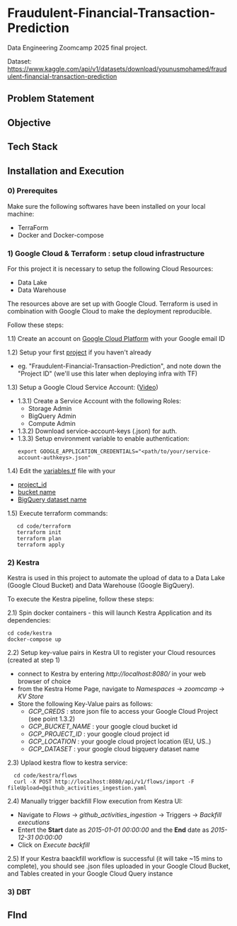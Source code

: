 # Fraudulent-Financial-Transaction-Prediction
Data Engineering Zoomcamp 2025 final project.

Dataset:
https://www.kaggle.com/api/v1/datasets/download/younusmohamed/fraudulent-financial-transaction-prediction

## Problem Statement

## Objective

## Tech Stack

## Installation and Execution

### 0) Prerequites

Make sure the following softwares have been installed on your local machine:
- TerraForm
- Docker and Docker-compose

### 1) Google Cloud & Terraform : setup cloud infrastructure

For this project it is necessary to setup the following Cloud Resources:
- Data Lake
- Data Warehouse

The resources above are set up with Google Cloud. Terraform is used in combination with Google Cloud to make the deployment reproducible.

Follow these steps:
 
  1.1) Create an account on [Google Cloud Platform](https://cloud.google.com/cloud-console?utm_source=google&utm_medium=cpc&utm_campaign=emea-fi-all-en-dr-bkws-all-all-trial-e-gcp-1707574&utm_content=text-ad-none-any-DEV_c-CRE_677761787511-ADGP_Hybrid+%7C+BKWS+-+MIX+%7C+Txt+-+Management+Developer+Tools+-+Cloud+Console-KWID_43700078355835721-kwd-55675752867-userloc_9072483&utm_term=KW_google+cloud+console-NET_g-PLAC_&&gad_source=1&gclid=EAIaIQobChMI9fbUzamWjAMVX0KRBR39aS0LEAAYASAAEgIt-_D_BwE&gclsrc=aw.ds&hl=en) with your Google email ID

  1.2) Setup your first [project](https://console.cloud.google.com/) if you haven't already
  * eg. "Fraudulent-Financial-Transaction-Prediction", and note down the "Project ID" (we'll use this later when deploying infra with TF)

  1.3) Setup a Google Cloud Service Account: ([Video](https://www.youtube.com/watch?v=Y2ux7gq3Z0o&list=PL3MmuxUbc_hJed7dXYoJw8DoCuVHhGEQb&index=12))
  * 1.3.1) Create a Service Account with the following Roles:
       - Storage Admin
       - BigQuery Admin
       - Compute Admin
  * 1.3.2) Download service-account-keys (.json) for auth.
  * 1.3.3) Setup environment variable to enable authentication:
     ```shell
     export GOOGLE_APPLICATION_CREDENTIALS="<path/to/your/service-account-authkeys>.json"
     ```

   1.4) Edit the [variables.tf](https://github.com/LolloPero/Fraudulent-Financial-Transaction-Prediction/blob/main/code/terraform/variables.tf) file with your
   * [project_id](https://github.com/LolloPero/Fraudulent-Financial-Transaction-Prediction/blob/main/code/terraform/variables.tf#L11)
   * [bucket name](https://github.com/LolloPero/Fraudulent-Financial-Transaction-Prediction/blob/main/code/terraform/variables.tf#L35)
   * [BigQuery dataset name](https://github.com/LolloPero/Fraudulent-Financial-Transaction-Prediction/blob/main/code/terraform/variables.tf#L29)
  
   1.5) Execute terraform commands:
```shell
   cd code/terraform
   terraform init
   terraform plan
   terraform apply
```


### 2) Kestra

Kestra is used in this project to automate the upload of data to a Data Lake (Google Cloud Bucket) and Data Warehouse (Google BigQuery).

To execute the Kestra pipeline, follow these steps:

2.1) Spin docker containers - this will launch Kestra Application and its dependencies:

  ```shell
  cd code/kestra
  docker-compose up
  ```

 2.2) Setup key-value pairs in Kestra UI to register your Cloud resources (created at step 1)
 * connect to Kestra by entering *http://localhost:8080/* in your web browser of choice
 * from the Kestra Home Page, navigate to *Namespaces* -> *zoomcamp* -> *KV Store*
 * Store the following Key-Value pairs as follows:
    * *GCP_CREDS* : store json file to access your Google Cloud Project (see point 1.3.2)
    * *GCP_BUCKET_NAME* :  your google cloud bucket id
    * *GCP_PROJECT_ID* : your google cloud project id
    * *GCP_LOCATION* : your google cloud project location (EU, US..)
    * *GCP_DATASET* : your google cloud bigquery dataset name
   
 2.3) Uplaod kestra flow to kestra service:
 
  ```shell
    cd code/kestra/flows
    curl -X POST http://localhost:8080/api/v1/flows/import -F fileUpload=@github_activities_ingestion.yaml
  ```

 2.4) Manually trigger backfill Flow execution from Kestra UI:
 * Navigate to _Flows_ -> _github_activities_ingestion_ -> Triggers -> _Backfill executions_
 * Entert the **Start** date as _2015-01-01 00:00:00_ and the **End** date as _2015-12-31 00:00:00_
 * Click on _Execute backfill_

 2.5) If your Kestra baackfill workflow is successful (it will take ~15 mins to complete), you should see .json files uploaded in your Google Cloud Bucket, and Tables created in your Google Cloud Query instance


### 3) DBT

## FInd
